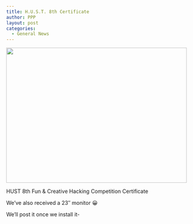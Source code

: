 ```yaml
---
title: H.U.S.T. 8th Certificate
author: PPP
layout: post
categories:
  - General News
---
```

<div id="attachment_141" style="width: 493px" class="wp-caption aligncenter">
  <img class="size-full wp-image-141 " title="20452_277762891671_598706671_4404931_6569086_n" src="http://ppp.cylab.cmu.edu/wordpress/wp-content/uploads/2010/02/20452_277762891671_598706671_4404931_6569086_n.jpg" alt="" width="483" height="362" />
  
  <p class="wp-caption-text">
    HUST 8th Fun & Creative Hacking Competition Certificate
  </p>
</div>

We&#8217;ve also received a 23&#8243; monitor 😀

We&#8217;ll post it once we install it-